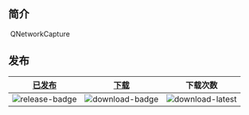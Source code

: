 ## 简介

​	QNetworkCapture



## 发布

| [已发布][release-link] | [下载][download-link] |      下载次数      |
| :--------------------: | :-------------------: | :----------------: |
|    ![release-badge]    |   ![download-badge]   | ![download-latest] |

[release-link]: https://github.com/jackfahdin/QNetworkCapture/releases "Release status"
[release-badge]: https://img.shields.io/github/release/jackfahdin/QNetworkCapture.svg?style=flat-square "Release status"
[download-link]: https://github.com/jackfahdin/QNetworkCapture/releases/latest "Download status"
[download-badge]: https://img.shields.io/github/downloads/jackfahdin/QNetworkCapture/total.svg "Download status"
[download-latest]: https://img.shields.io/github/downloads/jackfahdin/QNetworkCapture/latest/total.svg "latest status"



